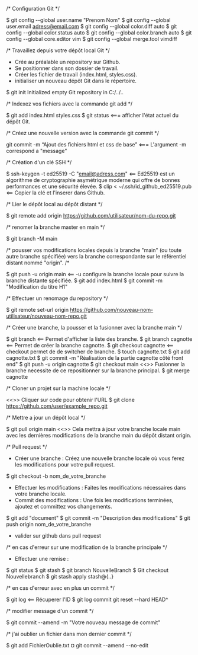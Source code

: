 /* Configuration Git */

$ git config --global user.name "Prenom Nom"
$ git config --global user.email adress@email.com
$ git config --global color.diff auto
$ git config --global color.status auto
$ git config --global color.branch auto
$ git config --global core.editor vim
$ git config --global merge.tool vimdiff


/* Travaillez depuis votre dépôt local Git */

- Crée au préalable un repository sur Github.
- Se positionner dans son dossier de travail.
- Créer les fichier de travail (index.html, styles.css).
- initialiser un nouveau dépôt Git dans le répertoire.

$ git init
Initialized empty Git repository in C:/../..

/* Indexez vos fichiers avec la commande git add */

$ git add index.html styles.css
$ git status <=== afficher l'état actuel du dépôt Git.

/* Créez une nouvelle version avec la commande git commit */

git commit -m “Ajout des fichiers html et css de base” <=== L'argument -m correspond a "message"


/* Création d'un clé SSH */

$ ssh-keygen -t ed25519 -C "email@adress.com" <==  Ed25519 est un algorithme de cryptographie asymétrique moderne qui offre de bonnes performances et une sécurité élevée. 
$ clip < ~/.ssh/id_github_ed25519.pub <== Copier la clé et l'inserer dans Github.

/* Lier le dépôt local au dépôt distant */

$ git remote add origin https://github.com/utilisateur/nom-du-repo.git

/* renomer la branche master en main */

$ git branch -M main

/* pousser vos modifications locales depuis la branche "main" (ou toute autre branche spécifiée) vers la branche correspondante sur le référentiel distant nommé "origin". /*

$ git push -u origin main <== -u configure la branche locale pour suivre la branche distante spécifiée.
$ git add index.html 
$ git commit -m "Modification du titre H1"

/* Effectuer un renomage du repository */

$ git remote set-url origin https://github.com/nouveau-nom-utilisateur/nouveau-nom-repo.git

/* Créer une branche, la pousser et la fusionner avec la branche main */

$ git branch <== Permet d'afficher la liste des branche.
$ git branch cagnotte <== Permet de créer la branche cagnotte.
$ git checkout cagnotte <== checkout permet de de switcher de branche.
$ touch cagnotte.txt
$ git add cagnotte.txt
$ git commit -m "Réalisation de la partie cagnotte côté front end"
$ git push -u origin cagnotte
$ git checkout main <<>> Fusionner la branche necessite de ce repositionner sur la branche principal.
$ git merge cagnotte


/* Cloner un projet sur la machine locale */

<<>> Cliquer sur code pour obtenir l'URL
$ git clone https://github.com/user/example_repo.git 

/* Mettre a jour un dépôt local */

 $ git pull origin main <<>> Cela mettra à jour votre branche locale main avec les dernières modifications de la branche main du dépôt distant origin.


/* Pull request */

- Créer une branche : Créez une nouvelle branche locale où vous ferez les modifications pour votre pull request.

$ git checkout -b nom_de_votre_branche

- Effectuer les modifications : Faites les modifications nécessaires dans votre branche locale.
- Commit des modifications : Une fois les modifications terminées, ajoutez et committez vos changements.

$ git add "document"
$ git commit -m "Description des modifications"
$ git push origin nom_de_votre_branche

- valider sur github dans pull request

/* en cas d'erreur sur une modification de la branche principale */

- Effectuer une remise :

$ git status
$ git stash
$ git branch NouvelleBranch
$ Git checkout Nouvellebranch
$ git stash apply stash@{..}

/* en cas d'erreur avec en plus un commit */

$ git log <== Récuperer l'ID 
$ git log commit
git reset --hard HEAD^

/* modifier message d'un commit */

$ git commit --amend -m "Votre nouveau message de commit"

/* j'ai oublier un fichier dans mon dernier commit */

$ git add FichierOublie.txt
¤ git commit --amend --no-edit
